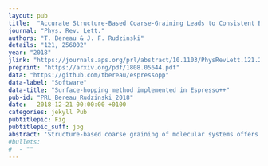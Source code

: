 ```yaml
---
layout: pub
title:  "Accurate Structure-Based Coarse-Graining Leads to Consistent Barrier-Crossing Dynamics"
journal: "Phys. Rev. Lett."
authors: "T. Bereau & J. F. Rudzinski"
details: "121, 256002"
year: "2018"
jlink: "https://journals.aps.org/prl/abstract/10.1103/PhysRevLett.121.256002"
preprint: "https://arxiv.org/pdf/1808.05644.pdf"
data: "https://github.com/tbereau/espressopp"
data-label: "Software"
data-title: "Surface-hopping method implemented in Espresso++"
pub-id: "PRL_Bereau_Rudzinski_2018"
date:   2018-12-21 00:00:00 +0100
categories: jekyll Pub
pubtitlepic: Fig
pubtitlepic_suff: jpg
abstract: 'Structure-based coarse graining of molecular systems offers a systematic route to reproduce the many-body potential of mean force. Unfortunately, common strategies are inherently limited by the molecular mechanics force field employed. Here, we extend the concept of multisurface dynamics, initially developed to describe electronic transitions in chemical reactions, to accurately sample the conformational ensemble of a classical system in equilibrium. In analogy to describing different electronic configurations, a surface-hopping scheme couples distinct conformational basins beyond the additivity of the Hamiltonian. The incorporation of more surfaces leads systematically toward improved cross-correlations. The resulting models naturally achieve consistent long-time dynamics for systems governed by barrier-crossing events.'
#bullets:
#  - ""
---
```


